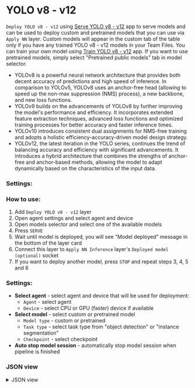 # YOLO v8 - v12

`Deploy YOLO v8 - v12` using [Serve YOLO v8 - v12](../../../../supervisely-ecosystem/yolo/supervisely_integration/serve) app to serve models and can be used to deploy custom and pretrained models that you can use via `Apply NN` layer. Custom models will appear in the custom tab of the table only if you have any trained YOLO v8 - v12 models in your Team Files. You can train your own model using [Train YOLO v8 - v12](../../../../../../supervisely-ecosystem/yolo/supervisely_integration/train) app. If you want to use pretrained models, simply select "Pretrained public models" tab in model selector.


- YOLOv8 is a powerful neural network architecture that provides both decent accuracy of predictions and high speed of inference. In comparison to YOLOv5, YOLOv8 uses an anchor-free head (allowing to speed up the non-max suppression (NMS) process), a new backbone, and new loss functions.
- YOLOv9 builds on the advancements of YOLOv8 by further improving the model's performance and efficiency. It incorporates extended feature extraction techniques, advanced loss functions and optimized training processes for better accuracy and faster inference times.
- YOLOv10 introduces consistent dual assignments for NMS-free training and adopts a holistic efficiency-accuracy-driven model design strategy.
- YOLOv12, the latest iteration in the YOLO series, continues the trend of balancing accuracy and efficiency with significant advancements. It introduces a hybrid architecture that combines the strengths of anchor-free and anchor-based methods, allowing the model to adapt dynamically based on the characteristics of the input data.

### Settings:

### How to use:

1. Add `Deploy YOLO v8 - v12` layer
2. Open agent settings and select agent and device
3. Open models selector and select one of the available models
4. Press `SERVE`
5. Wait until model is deployed, you will see "Model deployed" message in the bottom of the layer card
6. Connect this layer to `Apply NN Inference` layer's `Deployed model (optional)` socket
7. If you want to deploy another model, press `STOP` and repeat steps 3, 4, 5 and 6

### Settings:

- **Select agent** - select agent and device that will be used for deployment:
    - `Agent` - select agent
    - `Device` - select CPU or GPU (faster) device if available
- **Select model** - select custom or pretrained model
    - `Model type` - custom or pretrained
    - `Task type` - select task type from "object detection" or "instance segmentation"
    - `Checkpoint` - select checkpoint
- **Auto stop model session** - automatically stop model session when pipeline is finished

### JSON view

<details>
  <summary>JSON view</summary>
<pre>
{
  "action": "deploy_yolo",
  "src": [],
  "dst": "$deploy_yolo_1",
  "settings": {
    "agent_id": 348,
    "device": "cuda:0",
    "model_type": "Pretrained models",
    "model_name": "YOLOv12n",
    "task_type": "object detection",
    "model_path": null,
    "stop_model_session": true,
    "session_id": 73456
  }
}
</pre>
</details>
